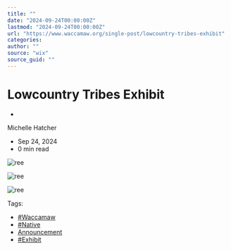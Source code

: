 ```yaml
---
title: ""
date: "2024-09-24T00:00:00Z"
lastmod: "2024-09-24T00:00:00Z"
url: "https://www.waccamaw.org/single-post/lowcountry-tribes-exhibit"
categories:
author: ""
source: "wix"
source_guid: ""
---
```


# Lowcountry Tribes Exhibit

-

Michelle Hatcher
- Sep 24, 2024
- 0 min read

![ree](https://static.wixstatic.com/media/98a108_076aef698a804883b5f549ffc64c052c~mv2.png/v1/fill/w_47,h_4,al_c,q_85,usm_0.66_1.00_0.01,blur_2,enc_avif,quality_auto/98a108_076aef698a804883b5f549ffc64c052c~mv2.png)

![ree](https://static.wixstatic.com/media/98a108_8db25b49233b4ff4ab5547265089cf85~mv2.jpg/v1/fill/w_147,h_245,al_c,q_80,usm_0.66_1.00_0.01,blur_2,enc_avif,quality_auto/98a108_8db25b49233b4ff4ab5547265089cf85~mv2.jpg)

![ree](https://static.wixstatic.com/media/98a108_37055c4ff3ec40dfbbce5a88183a3b2f~mv2.jpg/v1/fill/w_123,h_184,al_c,q_80,usm_0.66_1.00_0.01,blur_2,enc_avif,quality_auto/98a108_37055c4ff3ec40dfbbce5a88183a3b2f~mv2.jpg)

Tags:

- [#Waccamaw](https://www.waccamaw.org/updates/tags/waccamaw-1)
- [#Native](https://www.waccamaw.org/updates/tags/native-2)
- [Announcement](https://www.waccamaw.org/updates/tags/announcement)
- [#Exhibit](https://www.waccamaw.org/updates/tags/exhibit)

